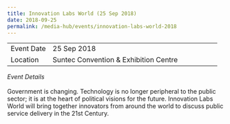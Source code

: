 ```yaml
---
title: Innovation Labs World (25 Sep 2018)
date: 2018-09-25
permalink: /media-hub/events/innovation-labs-world-2018
---
```

<table style="width:100%">
  <tr>
    <td style="width:20%">Event Date</td>	
    <td style="width:80%">25 Sep 2018</td>	
  </tr>
  <tr>
	<td>Location</td>
	<td>Suntec Convention & Exhibition Centre</td>	
  </tr>
</table>

*Event Details*<br>		
Government is changing. Technology is no longer peripheral to the public sector; it is at the heart of political visions for the future. Innovation Labs World will bring together innovators from around the world to discuss public service delivery in the 21st Century.